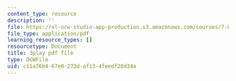 ```yaml
---
content_type: resource
description: ''
file: https://ol-ocw-studio-app-production.s3.amazonaws.com/courses/7-016-introductory-biology-fall-2018/c11a76b467e0273daf134feedf20d34a_fWt9yHslDo.pdf
file_type: application/pdf
learning_resource_types: []
resourcetype: Document
title: 3play pdf file
type: OCWFile
uid: c11a76b4-67e0-273d-af13-4feedf20d34a
---
```

